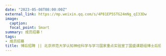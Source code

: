 ```yaml
---
date: "2023-05-08T08:00:00Z"
external_link: https://mp.weixin.qq.com/s/4P81EP5STG24mNg_qI33Dw
image:
  caption: 
  focal_point: Smart
summary: 成员招募！
tags:
- 成员招募
title: 博后招聘 || 北京师范大学认知神经科学与学习国家重点实验室丁国盛课题组博士后招聘启事
---
```

